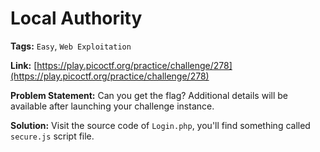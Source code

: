 # Local Authority

**Tags:** `Easy`, `Web Exploitation`

**Link:** [https://play.picoctf.org/practice/challenge/278](https://play.picoctf.org/practice/challenge/278)

**Problem Statement:** Can you get the flag? Additional details will be available after launching your challenge instance.

**Solution:** Visit the source code of `Login.php`, you'll find something called `secure.js` script file.
